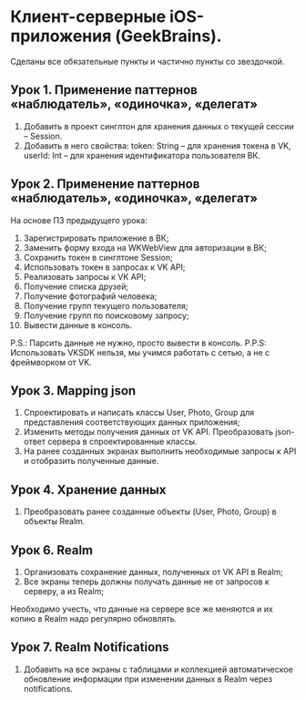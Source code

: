 # Клиент-серверные iOS-приложения (GeekBrains).
Сделаны все обязательные пункты и частично пункты со звездочкой.

## Урок 1. Применение паттернов «наблюдатель», «одиночка», «делегат»
1. Добавить в проект синглтон для хранения данных о текущей сессии – Session.
2. Добавить в него свойства:
    token: String – для хранения токена в VK,
    userId: Int – для хранения идентификатора пользователя ВК.

## Урок 2. Применение паттернов «наблюдатель», «одиночка», «делегат»
На основе ПЗ предыдущего урока:
1. Зарегистрировать приложение в ВК;
2. Заменить форму входа на WKWebView для авторизации в ВК;
3. Сохранить токен в синглтоне Session;
4. Использовать токен в запросах к VK API;
5. Реализовать запросы к VK API;
6. Получение списка друзей;
7. Получение фотографий человека;
8. Получение групп текущего пользователя;
9. Получение групп по поисковому запросу;
10. Вывести данные в консоль.
    
P.S.: Парсить данные не нужно, просто вывести в консоль.
P.P.S: Использовать VKSDK нельзя, мы учимся работать с сетью, а не с фреймворком от VK.

## Урок 3. Mapping json
1. Спроектировать и написать классы User, Photo, Group для представления соответствующих данных приложения;
1. Изменить методы получения данных от VK API. Преобразовать json-ответ сервера в спроектированные классы.
3. На ранее созданных экранах выполнить необходимые запросы к API и отобразить полученные данные.

## Урок 4. Хранение данных
1. Преобразовать ранее созданные объекты (User, Photo, Group) в объекты Realm.

## Урок 6. Realm
1. Организовать сохранение данных, полученных от VK API в Realm;
2. Все экраны теперь должны получать данные не от запросов к серверу, а из Realm;

Необходимо учесть, что данные на сервере все же меняются и их копию в Realm надо регулярно обновлять.

## Урок 7. Realm Notifications
1. Добавить на все экраны с таблицами и коллекцией автоматическое обновление информации при изменении данных в Realm через notifications.
